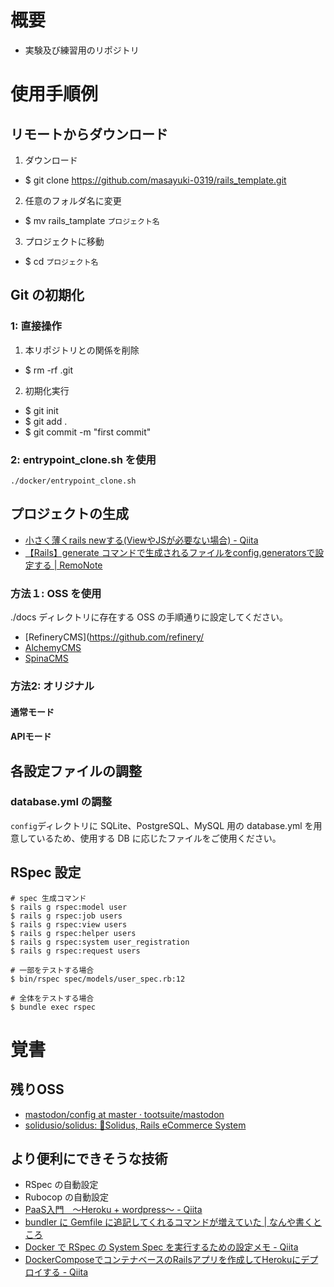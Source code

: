 # 概要
- 実験及び練習用のリポジトリ

# 使用手順例
## リモートからダウンロード
1. ダウンロード
  - $ git clone https://github.com/masayuki-0319/rails_template.git
2. 任意のフォルダ名に変更
  - $ mv rails_tamplate `プロジェクト名`
3. プロジェクトに移動
  - $ cd `プロジェクト名`

## Git の初期化
### 1: 直接操作
1. 本リポジトリとの関係を削除
  - $ rm -rf .git
2. 初期化実行
  - $ git init
  - $ git add .
  - $ git commit -m "first commit"

### 2: entrypoint_clone.sh を使用
```bash:bash
./docker/entrypoint_clone.sh
```

## プロジェクトの生成
- [小さく薄くrails newする\(ViewやJSが必要ない場合\) \- Qiita](https://qiita.com/shifumin/items/f4f4ea68d9963dbe9ca2)
- [【Rails】generate コマンドで生成されるファイルをconfig\.generatorsで設定する \| RemoNote](https://remonote.jp/rails-config-generators)

### 方法１: OSS を使用
./docs ディレクトリに存在する OSS の手順通りに設定してください。
- [RefineryCMS](https://github.com/refinery/
- [AlchemyCMS](https://github.com/AlchemyCMS/alchemy_cms)
- [SpinaCMS](https://github.com/SpinaCMS/Spina)

### 方法2: オリジナル
#### 通常モード
#### APIモード

## 各設定ファイルの調整
### database.yml の調整
`config`ディレクトリに SQLite、PostgreSQL、MySQL 用の database.yml を用意しているため、使用する DB に応じたファイルをご使用ください。

## RSpec 設定
```bash:bash
# spec 生成コマンド
$ rails g rspec:model user
$ rails g rspec:job users
$ rails g rspec:view users
$ rails g rspec:helper users
$ rails g rspec:system user_registration
$ rails g rspec:request users
```

```bash:bash
# 一部をテストする場合
$ bin/rspec spec/models/user_spec.rb:12

# 全体をテストする場合
$ bundle exec rspec
```


# 覚書
## 残りOSS
- [mastodon/config at master · tootsuite/mastodon](https://github.com/tootsuite/mastodon/tree/master/config)
- [solidusio/solidus: 🛒Solidus, Rails eCommerce System](https://github.com/solidusio/solidus)
## より便利にできそうな技術
- RSpec の自動設定
- Rubocop の自動設定
- [PaaS入門　〜Heroku \+ wordpress〜 \- Qiita](https://qiita.com/fukazawashun/items/a8a9698d5cf781f87812)
- [bundler に Gemfile に追記してくれるコマンドが増えていた \| なんや書くところ](https://hondash.app/bundle-new-command/)
- [Docker で RSpec の System Spec を実行するための設定メモ \- Qiita](https://qiita.com/suketa/items/d783ac61c2a3e4c16ad4)
- [DockerComposeでコンテナベースのRailsアプリを作成してHerokuにデプロイする \- Qiita](https://qiita.com/akirakudo/items/16a01271b0a39316e439#heroku%E3%81%B8%E3%83%87%E3%83%97%E3%83%AD%E3%82%A4%E3%81%99%E3%82%8B)
